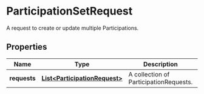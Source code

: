 

# ParticipationSetRequest

A request to create or update multiple Participations.

## Properties

Name | Type | Description | Notes
------------ | ------------- | ------------- | -------------
**requests** | [**List&lt;ParticipationRequest&gt;**](ParticipationRequest.md) | A collection of ParticipationRequests. |  [optional]



